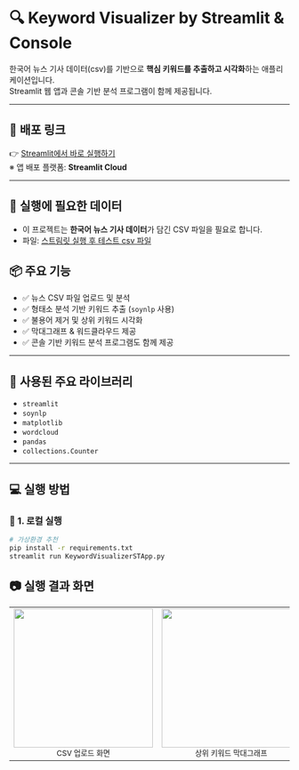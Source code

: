 # 🔍 Keyword Visualizer by Streamlit & Console

한국어 뉴스 기사 데이터(csv)를 기반으로 **핵심 키워드를 추출하고 시각화**하는 애플리케이션입니다.  
Streamlit 웹 앱과 콘솔 기반 분석 프로그램이 함께 제공됩니다.

---

## 🚀 배포 링크

👉 [Streamlit에서 바로 실행하기](https://keywordvisualizerbyapp-bm3n3c6tx9mknqemljxccb.streamlit.app/)  
※ 앱 배포 플랫폼: **Streamlit Cloud**

---

## 💾 실행에 필요한 데이터

- 이 프로젝트는 **한국어 뉴스 기사 데이터**가 담긴 CSV 파일을 필요로 합니다.
- 파일: [스트림릿 실행 후 테스트 csv 파일](./data/LLM_naver_news.csv)

## 📦 주요 기능

- ✅ 뉴스 CSV 파일 업로드 및 분석
- ✅ 형태소 분석 기반 키워드 추출 (`soynlp` 사용)
- ✅ 불용어 제거 및 상위 키워드 시각화
- ✅ 막대그래프 & 워드클라우드 제공
- ✅ 콘솔 기반 키워드 분석 프로그램도 함께 제공

---

## 🧪 사용된 주요 라이브러리

- `streamlit`
- `soynlp`
- `matplotlib`
- `wordcloud`
- `pandas`
- `collections.Counter`

---

## 💻 실행 방법

### 📁 1. 로컬 실행
```bash
# 가상환경 추천
pip install -r requirements.txt
streamlit run KeywordVisualizerSTApp.py
```

## 📷 실행 결과 화면

<table>
  <tr>
    <td align="center">
      <img src="./images/upload_csv.png" width="250"/><br/>
      <sub>CSV 업로드 화면</sub>
    </td>
    <td align="center">
      <img src="./images/keyword_bar.png" width="250"/><br/>
      <sub>상위 키워드 막대그래프</sub>
    </td>
    <td align="center">
      <img src="./images/wordcloud.png" width="250"/><br/>
      <sub>워드클라우드 시각화</sub>
    </td>
  </tr>
</table>
